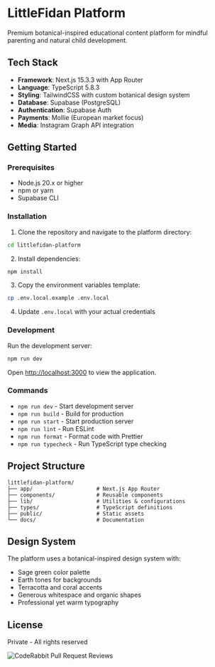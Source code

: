 # LittleFidan Platform

Premium botanical-inspired educational content platform for mindful parenting and natural child development.

## Tech Stack

- **Framework**: Next.js 15.3.3 with App Router
- **Language**: TypeScript 5.8.3
- **Styling**: TailwindCSS with custom botanical design system
- **Database**: Supabase (PostgreSQL)
- **Authentication**: Supabase Auth
- **Payments**: Mollie (European market focus)
- **Media**: Instagram Graph API integration

## Getting Started

### Prerequisites

- Node.js 20.x or higher
- npm or yarn
- Supabase CLI

### Installation

1. Clone the repository and navigate to the platform directory:
```bash
cd littlefidan-platform
```

2. Install dependencies:
```bash
npm install
```

3. Copy the environment variables template:
```bash
cp .env.local.example .env.local
```

4. Update `.env.local` with your actual credentials

### Development

Run the development server:

```bash
npm run dev
```

Open [http://localhost:3000](http://localhost:3000) to view the application.

### Commands

- `npm run dev` - Start development server
- `npm run build` - Build for production
- `npm run start` - Start production server
- `npm run lint` - Run ESLint
- `npm run format` - Format code with Prettier
- `npm run typecheck` - Run TypeScript type checking

## Project Structure

```
littlefidan-platform/
├── app/                    # Next.js App Router
├── components/             # Reusable components
├── lib/                    # Utilities & configurations
├── types/                  # TypeScript definitions
├── public/                 # Static assets
└── docs/                   # Documentation
```

## Design System

The platform uses a botanical-inspired design system with:
- Sage green color palette
- Earth tones for backgrounds
- Terracotta and coral accents
- Generous whitespace and organic shapes
- Professional yet warm typography

## License

Private - All rights reserved

![CodeRabbit Pull Request Reviews](https://img.shields.io/coderabbit/prs/github/littlefidan/littlefidan?utm_source=oss&utm_medium=github&utm_campaign=littlefidan%2Flittlefidan&labelColor=171717&color=FF570A&link=https%3A%2F%2Fcoderabbit.ai&label=CodeRabbit+Reviews)